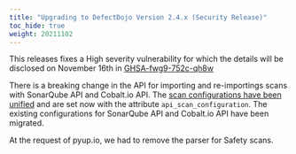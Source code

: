 ```yaml
---
title: "Upgrading to DefectDojo Version 2.4.x (Security Release)"
toc_hide: true
weight: 20211102
---
```

This releases fixes a High severity vulnerability for which the details will be disclosed on November 16th in [GHSA-fwg9-752c-qh8w](https://github.com/DefectDojo/django-DefectDojo/security/advisories/GHSA-fwg9-752c-qh8w)

There is a breaking change in the API for importing and re-importings scans with SonarQube API and Cobalt.io API. The [scan configurations
have been unified](https://github.com/DefectDojo/django-DefectDojo/pull/5289) and are set now with the attribute `api_scan_configuration`.
The existing configurations for SonarQube API and Cobalt.io API have been migrated.

At the request of pyup.io, we had to remove the parser for Safety scans.


